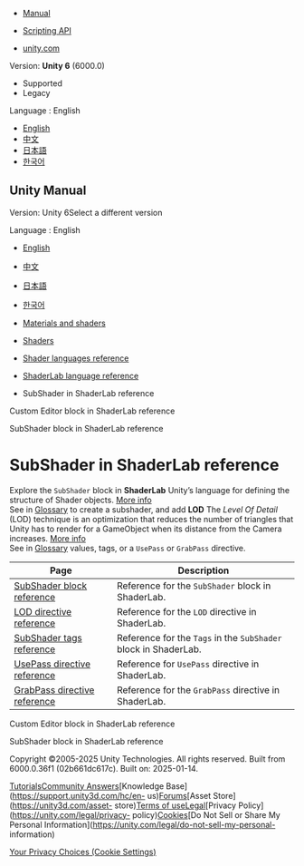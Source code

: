 [](https://docs.unity3d.com)

  * [Manual](../Manual/index.html)
  * [Scripting API](../ScriptReference/index.html)

  * [unity.com](https://unity.com/)

Version: **Unity 6** (6000.0)

  * Supported
  * Legacy

Language : English

  * [English](/Manual/SL-SubShader-object.html)
  * [中文](/cn/current/Manual/SL-SubShader-object.html)
  * [日本語](/ja/current/Manual/SL-SubShader-object.html)
  * [한국어](/kr/current/Manual/SL-SubShader-object.html)

[](https://docs.unity3d.com)

## Unity Manual

Version: Unity 6Select a different version

Language : English

  * [English](/Manual/SL-SubShader-object.html)
  * [中文](/cn/current/Manual/SL-SubShader-object.html)
  * [日本語](/ja/current/Manual/SL-SubShader-object.html)
  * [한국어](/kr/current/Manual/SL-SubShader-object.html)

  * [Materials and shaders](materials-and-shaders.html)
  * [Shaders](Shaders.html)
  * [Shader languages reference](shaders-reference.html)
  * [ShaderLab language reference](SL-Reference.html)
  * SubShader in ShaderLab reference

[](SL-CustomEditor.html)

Custom Editor block in ShaderLab reference

[](SL-SubShader.html)

SubShader block in ShaderLab reference

# SubShader in ShaderLab reference

Explore the `SubShader` block in **ShaderLab** Unity’s language for defining
the structure of Shader objects. [More info](SL-Shader.html)  
See in [Glossary](Glossary.html#ShaderLab) to create a subshader, and add
**LOD** The _Level Of Detail_ (LOD) technique is an optimization that reduces
the number of triangles that Unity has to render for a GameObject when its
distance from the Camera increases. [More info](LevelOfDetail.html)  
See in [Glossary](Glossary.html#LOD) values, tags, or a `UsePass` or
`GrabPass` directive.

**Page** | **Description**  
---|---  
[SubShader block reference](SL-SubShader.html) | Reference for the `SubShader` block in ShaderLab.  
[LOD directive reference](SL-ShaderLOD.html) | Reference for the `LOD` directive in ShaderLab.  
[SubShader tags reference](SL-SubShaderTags.html) | Reference for the `Tags` in the `SubShader` block in ShaderLab.  
[UsePass directive reference](SL-UsePass.html) | Reference for `UsePass` directive in ShaderLab.  
[GrabPass directive reference](SL-GrabPass.html) | Reference for the `GrabPass` directive in ShaderLab.  
  
[](SL-CustomEditor.html)

Custom Editor block in ShaderLab reference

[](SL-SubShader.html)

SubShader block in ShaderLab reference

Copyright ©2005-2025 Unity Technologies. All rights reserved. Built from
6000.0.36f1 (02b661dc617c). Built on: 2025-01-14.

[Tutorials](https://learn.unity.com/)[Community
Answers](https://answers.unity3d.com)[Knowledge
Base](https://support.unity3d.com/hc/en-
us)[Forums](https://forum.unity3d.com)[Asset Store](https://unity3d.com/asset-
store)[Terms of
use](https://docs.unity3d.com/Manual/TermsOfUse.html)[Legal](https://unity.com/legal)[Privacy
Policy](https://unity.com/legal/privacy-
policy)[Cookies](https://unity.com/legal/cookie-policy)[Do Not Sell or Share
My Personal Information](https://unity.com/legal/do-not-sell-my-personal-
information)

[Your Privacy Choices (Cookie Settings)](javascript:void\(0\);)

